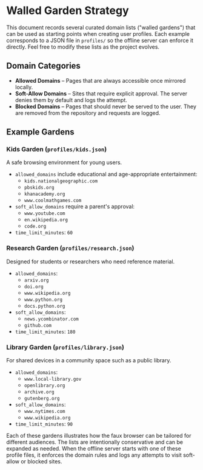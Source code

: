 # Walled Garden Strategy

This document records several curated domain lists ("walled gardens") that can be used as starting points when creating user profiles. Each example corresponds to a JSON file in `profiles/` so the offline server can enforce it directly. Feel free to modify these lists as the project evolves.

## Domain Categories

- **Allowed Domains** – Pages that are always accessible once mirrored locally.
- **Soft-Allow Domains** – Sites that require explicit approval. The server denies them by default and logs the attempt.
- **Blocked Domains** – Pages that should never be served to the user. They are removed from the repository and requests are logged.

## Example Gardens

### Kids Garden (`profiles/kids.json`)
A safe browsing environment for young users.

- `allowed_domains` include educational and age-appropriate entertainment:
  - `kids.nationalgeographic.com`
  - `pbskids.org`
  - `khanacademy.org`
  - `www.coolmathgames.com`
- `soft_allow_domains` require a parent's approval:
  - `www.youtube.com`
  - `en.wikipedia.org`
  - `code.org`
- `time_limit_minutes`: `60`

### Research Garden (`profiles/research.json`)
Designed for students or researchers who need reference material.

- `allowed_domains`:
  - `arxiv.org`
  - `doi.org`
  - `www.wikipedia.org`
  - `www.python.org`
  - `docs.python.org`
- `soft_allow_domains`:
  - `news.ycombinator.com`
  - `github.com`
- `time_limit_minutes`: `180`

### Library Garden (`profiles/library.json`)
For shared devices in a community space such as a public library.

- `allowed_domains`:
  - `www.local-library.gov`
  - `openlibrary.org`
  - `archive.org`
  - `gutenberg.org`
- `soft_allow_domains`:
  - `www.nytimes.com`
  - `www.wikipedia.org`
- `time_limit_minutes`: `90`

Each of these gardens illustrates how the faux browser can be tailored for different audiences. The lists are intentionally conservative and can be expanded as needed. When the offline server starts with one of these profile files, it enforces the domain rules and logs any attempts to visit soft-allow or blocked sites.

